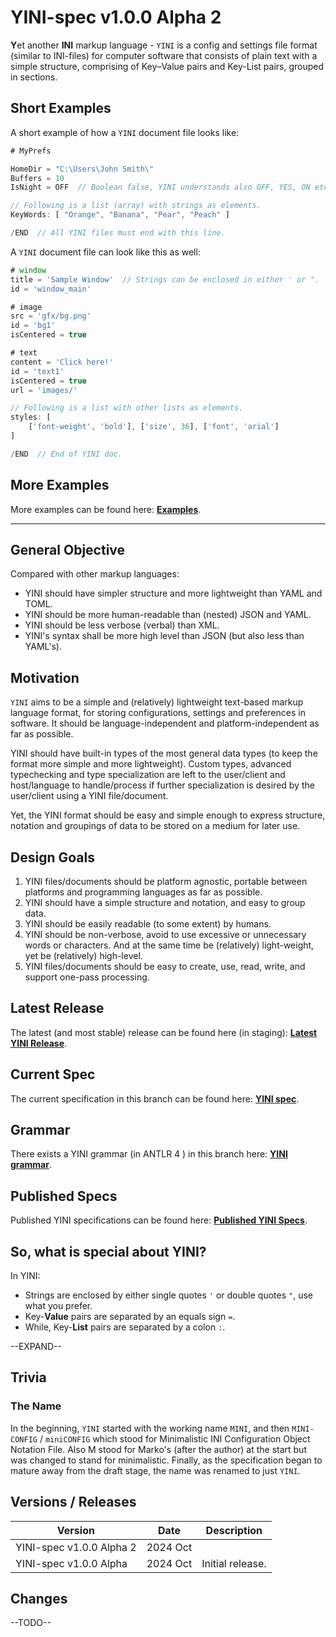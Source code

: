 # YINI-spec v1.0.0 Alpha 2
**Y**et another **INI** markup language - `YINI` is a config and settings file format (similar to INI-files) for computer software that consists of plain text with a simple structure, comprising of Key–Value pairs and Key-List pairs, grouped in sections.

## Short Examples
A short example of how a `YINI` document file looks like:

```ts
# MyPrefs

HomeDir = "C:\Users\John Smith\"
Buffers = 10
IsNight = OFF  // Boolean false, YINI understands also OFF, YES, ON etc.

// Following is a list (array) with strings as elements.
KeyWords: [ "Orange", "Banana", "Pear", "Peach" ]

/END  // All YINI files must end with this line.
```

A `YINI` document file can look like this as well:
```ts
# window
title = 'Sample Window'  // Strings can be enclosed in either ' or ".
id = 'window_main'

# image
src = 'gfx/bg.png'
id = 'bg1'
isCentered = true

# text
content = 'Click here!'
id = 'text1'
isCentered = true
url = 'images/'

// Following is a list with other lists as elements.
styles: [
    ['font-weight', 'bold'], ['size', 36], ['font', 'arial']
]

/END  // End of YINI doc.
```

## More Examples
More examples can be found here: **[Examples](<./Examples>)**.

---
## General Objective
Compared with other markup languages:
- YINI should have simpler structure and more lightweight than YAML and TOML.
- YINI should be more human-readable than (nested) JSON and YAML.
- YINI should be less verbose (verbal) than XML.
- YINI's syntax shall be more high level than JSON (but also less than YAML's).

## Motivation
`YINI` aims to be a simple and (relatively) lightweight text-based markup language format, for storing configurations, settings and preferences in software. It should be language-independent and platform-independent as far as possible.

YINI should have built-in types of the most general data types (to keep the format more simple and more lightweight). Custom types, advanced typechecking and type specialization are left to the user/client and host/language ​​to handle/process if further specialization is desired by the user/client using a YINI file/document.

Yet, the YINI format should be easy and simple enough to express structure, notation and groupings of data to be stored on a medium for later use.

## Design Goals
1. YINI files/documents should be platform agnostic, portable between platforms and programming languages as far as possible.
2. YINI should have a simple structure and notation, and easy to group data. 
3. YINI should be easily readable (to some extent) by humans.
4. YINI should be non-verbose, avoid to use excessive or unnecessary words or characters. And at the same time be (relatively) light-weight, yet be (relatively) high-level.
5. YINI files/documents should be easy to create, use, read, write, and support one-pass processing.

## Latest Release
The latest (and most stable) release can be found here (in staging): **[Latest YINI Release](<https://github.com/YINI-lang/YINI-spec/tree/staging>)**.

## Current Spec
The current specification in this branch can be found here: **[YINI spec](<./YINI spec.md>)**.

## Grammar
There exists a YINI grammar (in ANTLR 4 ) in this branch here: **[YINI grammar](<./Grammar-antlr4/yini.g4>)**.

## Published Specs
Published YINI specifications can be found here: **[Published YINI Specs](<https://github.com/YINI-lang/YINI-spec/tree/published-specs>)**.

## So, what is special about YINI?
In YINI:
- Strings are enclosed by either single quotes `'` or double quotes `"`, use what you prefer.
- Key-**Value** pairs are separated by an equals sign `=`.
- While, Key-**List** pairs are separated by a colon `:`.
  
--EXPAND--

## Trivia
### The Name
In the beginning, `YINI` started with the working name `MINI`, and then `MINI-CONFIG` / `miniCONFIG` which stood for Minimalistic INI Configuration Object Notation File. Also M stood for Marko's (after the author) at the start but was changed to stand for minimalistic. Finally, as the specification began to mature away from the draft stage, the name was renamed to just `YINI`.

## Versions / Releases

| Version                  | Date     | Description |
|--------------------------|----------|-------------|
| YINI-spec v1.0.0 Alpha 2 | 2024 Oct | 
| YINI-spec v1.0.0 Alpha   | 2024 Oct | Initial release.

## Changes
--TODO--
